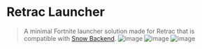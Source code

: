 # Retrac Launcher

> A minimal Fortnite launcher solution made for Retrac that is compatible with [Snow Backend](https://github.com/ectrc/snow).
![image](https://github.com/retracfn/launcher/assets/13946988/36a74400-92d4-44cc-a8a0-482f148f7080)
![image](https://github.com/retracfn/launcher/assets/13946988/4f1daf9c-1712-47d0-ac36-5af982a72c02)
![image](https://github.com/retracfn/launcher/assets/13946988/8ae08362-06fa-4683-91be-8e30be476a52)
